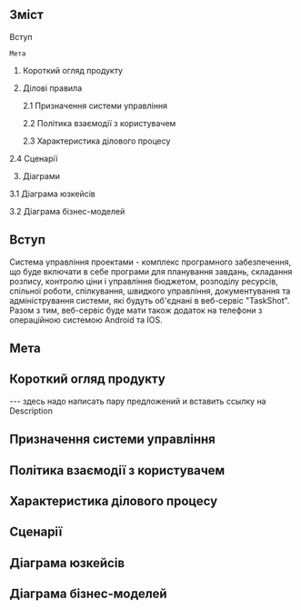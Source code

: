 ## Зміст
Вступ 

    Мета
    
1. Короткий огляд продукту

2. Ділові правила

     2.1 Призначення системи управління
  
     2.2 Політика взаємодії з користувачем
  
     2.3 Характеристика ділового процесу
  
2.4 Сценарії
  
   3. Діаграми

3.1 Діаграма юзкейсів
  
3.2 Діаграма бізнес-моделей
## Вступ
Система управління проектами - комплекс програмного забезпечення, що буде включати в себе програми для планування завдань, складання розпису, контролю ціни і управління бюджетом, розподілу ресурсів, спільної роботи, спілкування, швидкого управління, документування та адміністрування системи, які будуть об'єднані в веб-сервіс "TaskShot". Разом з тим, веб-сервіс буде мати також додаток на телефони з операційною системою Android та IOS.
## Мета
## Короткий огляд продукту
--- здесь надо написать пару предложений и вставить ссылку на Description
## Призначення системи управління
## Політика взаємодії з користувачем
## Характеристика ділового процесу
## Сценарії
## Діаграма юзкейсів
## Діаграма бізнес-моделей
